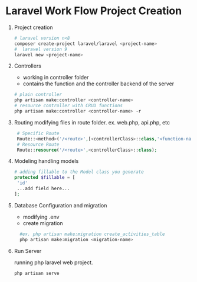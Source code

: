 # Laravel Work Flow Project Creation

1. Project creation

   ```sh
   # laravel version n<8
   composer create-project laravel/laravel <project-name>
   #  laravel version 9
   laravel new <project-name>
   ```

2. Controllers

   - working in controller folder
   - contains the function and the controller backend of the server

   ```sh
   # plain controller
   php artisan make:controller <controller-name>
   # resource controller with CRUD functions
   php artisan make:controller <controller-name> -r
   ```

3. Routing
   modifying files in route folder. ex. web.php, api.php, etc

   ```php
    # Specific Route
    Route::<method>('/<route>',[<controllerClass>::class,'<function-name>']);
    # Resource Route
    Route::resource('/<route>',<controllerClass>::class);
   ```

4. Modeling
   handling models

   ```php
   # adding fillable to the Model class you generate
   protected $fillable = [
   	'id'
   	...add field here...
   ];
   ```

5. Database Configuration and migration

   - modifying .env
   - create migration

   ```sh
   	 #ex. php artisan make:migration create_activities_table
   	 php artisan make:migration <migration-name>
   ```

6. Run Server

   running php laravel web project.

   ```sh
   php artisan serve
   ```

